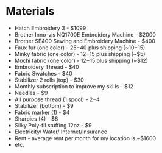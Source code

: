 # Materials

- Hatch Embroidery 3 - $1099
- Brother Inno-vis NQ1700E Embroidery Machine - $2000 
- Brother SE400 Sewing and Embroidery Machine - $400 
- Faux fur (one color) - $25-$40 plus shipping (~$10-$15) 
- Minky fabric (one color) - $12-$15 plus shipping (~$5) 
- Mochi fabric (one color) - $12-$15 plus shipping (~$12)
- Embroidery Thread - $40
- Fabric Swatches - $40 
- Stabilizer 2 rolls (top) - $30
- Monthly subscription to improve my skills - $12
- Needles - $9 
- All purpose thread (1 spool) - $2-$4 
- Stabilizer (bottom) - $9 
- Fabric marker (1) - $4 
- Sharpies (4) - $8 
- Silky Poly-fil stuffing 12oz - $9 
- Electricity/ Water/ Internet/Insurance 
- Rent - average rent per month for my location is ~$1600
- etc.
